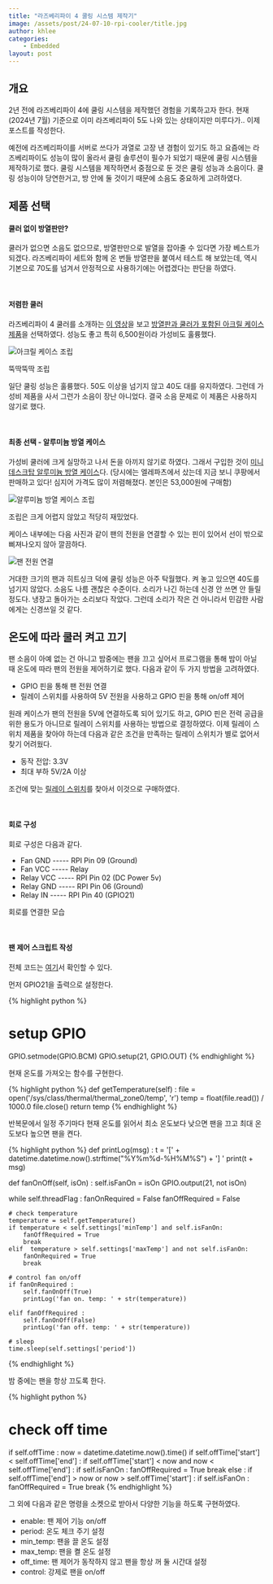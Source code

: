 ```yaml
---
title: "라즈베리파이 4 쿨링 시스템 제작기"
image: /assets/post/24-07-10-rpi-cooler/title.jpg
author: khlee
categories:
    - Embedded
layout: post
---
```


## 개요

2년 전에 라즈베리파이 4에 쿨링 시스템을 제작했던 경험을 기록하고자 한다. 현재 (2024년 7월) 기준으로 이미 라즈베리파이 5도 나와 있는 상태이지만 미루다가.. 이제 포스트를 작성한다.

예전에 라즈베리파이를 서버로 쓰다가 과열로 고장 낸 경험이 있기도 하고 요즘에는 라즈베리파이도 성능이 많이 올라서 쿨링 솔루션이 필수가 되었기 때문에 쿨링 시스템을 제작하기로 했다. 쿨링 시스템을 제작하면서 중점으로 둔 것은 쿨링 성능과 소음이다. 쿨링 성능이야 당연한거고, 방 안에 둘 것이기 때문에 소음도 중요하게 고려하였다.

## 제품 선택

#### 쿨러 없이 방열판만?

쿨러가 없으면 소음도 없으므로, 방열판만으로 발열을 잡아줄 수 있다면 가장 베스트가 되겠다. 라즈베리파이 세트와 함께 온 번들 방열판을 붙여서 테스트 해 보았는데, 역시 기본으로 70도를 넘겨서 안정적으로 사용하기에는 어렵겠다는 판단을 하였다.

<br/>

#### 저렴한 쿨러

라즈베리파이 4 쿨러를 소개하는 [이 영상](https://youtu.be/Bco9q9dGKko)을 보고 [방열판과 쿨러가 포함된 아크릴 케이스 제품](https://www.devicemart.co.kr/goods/view?no=12234823)을 선택하였다. 성능도 좋고 특히 6,500원이라 가성비도 훌륭했다.

![아크릴 케이스 조립]({{site.baseurl}}/assets/post/24-07-10-rpi-cooler/20220609_211931.jpg)

뚝딱뚝딱 조립

일단 쿨링 성능은 훌륭했다. 50도 이상을 넘기지 않고 40도 대를 유지하였다. 그런데 가성비 제품을 사서 그런가 소음이 장난 아니었다. 결국 소음 문제로 이 제품은 사용하지 않기로 했다.

<br/>

#### 최종 선택 - 알루미늄 방열 케이스

가성비 쿨러에 크게 실망하고 나서 돈을 아끼지 않기로 하였다. 그래서 구입한 것이 [미니 데스크탑 알루미늄 방열 케이스](https://www.coupang.com/vp/products/7560722945)다. (당시에는 엘레파츠에서 샀는데 지금 보니 쿠팡에서 판매하고 있다! 심지어 가격도 많이 저렴해졌다. 본인은 53,000원에 구매함)

![알루미늄 방열 케이스 조립]({{site.baseurl}}/assets/post/24-07-10-rpi-cooler/20220614_205039.jpg)

조립은 크게 어렵지 않았고 적당히 재밌었다.

케이스 내부에는 다음 사진과 같이 팬의 전원을 연결할 수 있는 핀이 있어서 선이 밖으로 삐져나오지 않아 깔끔하다.

![팬 전원 연결]({{site.baseurl}}/assets/post/24-07-10-rpi-cooler/20220614_212121.jpg)

거대한 크기의 팬과 히트싱크 덕에 쿨링 성능은 아주 탁월했다. 켜 놓고 있으면 40도를 넘기지 않았다. 소음도 나름 괜찮은 수준이다. 소리가 나긴 하는데 신경 안 쓰면 안 들릴 정도다. 냉장고 돌아가는 소리보다 작았다. 그런데 소리가 작은 건 아니라서 민감한 사람에게는 신경쓰일 것 같다.

## 온도에 따라 쿨러 켜고 끄기

팬 소음이 아예 없는 건 아니고 밤중에는 팬을 끄고 싶어서 프로그램을 통해 밤이 아닐 때 온도에 따라 팬의 전원을 제어하기로 했다. 다음과 같이 두 가지 방법을 고려하였다.

* GPIO 핀을 통해 팬 전원 연결
* 릴레이 스위치를 사용하여 5V 전원을 사용하고 GPIO 핀을 통해 on/off 제어

원래 케이스가 팬의 전원을 5V에 연결하도록 되어 있기도 하고, GPIO 핀은 전력 공급을 위한 용도가 아니므로 릴레이 스위치를 사용하는 방법으로 결정하였다. 이제 릴레이 스위치 제품을 찾아야 하는데 다음과 같은 조건을 만족하는 릴레이 스위치가 별로 없어서 찾기 어려웠다.

* 동작 전압: 3.3V
* 최대 부하 5V/2A 이상

조건에 맞는 [릴레이 스위치](https://smartstore.naver.com/makeitfun/products/4742037936)를 찾아서 이것으로 구매하였다.

<br/>

#### 회로 구성

회로 구성은 다음과 같다.

* Fan GND ----- RPI Pin 09 (Ground)
* Fan VCC ----- Relay
* Relay VCC ----- RPI Pin 02 (DC Power 5v)
* Relay GND ----- RPI Pin 06 (Ground)
* Relay IN ----- RPI Pin 40 (GPIO21)

회로를 연결한 모습

<br/>

#### 팬 제어 스크립트 작성

전체 코드는 [여기](https://github.com/lklab/rpi-fan-control/blob/main/rpi_fan_controller.py)서 확인할 수 있다.

먼저 GPIO21을 출력으로 설정한다.

{% highlight python %}
# setup GPIO
GPIO.setmode(GPIO.BCM)
GPIO.setup(21, GPIO.OUT)
{% endhighlight %}

현재 온도를 가져오는 함수를 구현한다.

{% highlight python %}
def getTemperature(self) :
    file = open('/sys/class/thermal/thermal_zone0/temp', 'r')
    temp = float(file.read()) / 1000.0
    file.close()
    return temp
{% endhighlight %}

반복문에서 일정 주기마다 현재 온도를 읽어서 최소 온도보다 낮으면 팬을 끄고 최대 온도보다 높으면 팬을 켠다.

{% highlight python %}
def printLog(msg) :
	t = '[' + datetime.datetime.now().strftime("%Y%m%d-%H%M%S") + '] '
	print(t + msg)

def fanOnOff(self, isOn) :
    self.isFanOn = isOn
    GPIO.output(21, not isOn)

while self.threadFlag :
    fanOnRequired = False
    fanOffRequired = False

    # check temperature
    temperature = self.getTemperature()
    if temperature < self.settings['minTemp'] and self.isFanOn:
        fanOffRequired = True
        break
    elif  temperature > self.settings['maxTemp'] and not self.isFanOn:
        fanOnRequired = True
        break

    # control fan on/off
    if fanOnRequired :
        self.fanOnOff(True)
        printLog('fan on. temp: ' + str(temperature))

    elif fanOffRequired :
        self.fanOnOff(False)
        printLog('fan off. temp: ' + str(temperature))

    # sleep
    time.sleep(self.settings['period'])
{% endhighlight %}

밤 중에는 팬을 항상 끄도록 한다.

{% highlight python %}
# check off time
if self.offTime :
    now = datetime.datetime.now().time()
    if self.offTime['start'] < self.offTime['end'] :
        if self.offTime['start'] < now and now < self.offTime['end'] :
            if self.isFanOn :
                fanOffRequired = True
            break
    else :
        if self.offTime['end'] > now or now > self.offTime['start'] :
            if self.isFanOn :
                fanOffRequired = True
            break
{% endhighlight %}

그 외에 다음과 같은 명령을 소켓으로 받아서 다양한 기능을 하도록 구현하였다.

* enable: 팬 제어 기능 on/off
* period: 온도 체크 주기 설정
* min_temp: 팬을 끌 온도 설정
* max_temp: 팬을 켤 온도 설정
* off_time: 팬 제어가 동작하지 않고 팬을 항상 꺼 둘 시간대 설정
* control: 강제로 팬을 on/off
